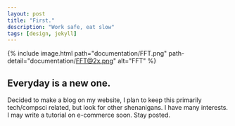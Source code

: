 ```yaml
---
layout: post
title: "First."
description: "Work safe, eat slow"
tags: [design, jekyll]
---
```


{% include image.html path="documentation/FFT.png" path-detail="documentation/FFT@2x.png" alt="FFT" %}

## Everyday is a new one.

Decided to make a blog on my website, I plan to keep this primarily tech/compsci related, but look for other shenanigans. I have many interests. I may write a tutorial on e-commerce soon. Stay posted.
